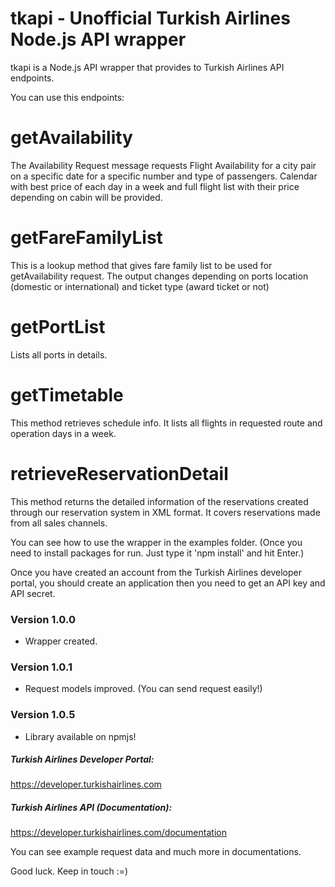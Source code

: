 # tkapi - Unofficial Turkish Airlines Node.js API wrapper

tkapi is a Node.js API wrapper that provides to Turkish Airlines API endpoints.

You can use this endpoints:
 # getAvailability 
The Availability Request message requests Flight Availability for a city pair on a specific date for a specific number and type of passengers. Calendar with best price of each day in a week and full flight list with their price depending on cabin will be provided.
 # getFareFamilyList 
This is a lookup method that gives fare family list to be used for getAvailability request. The output changes depending on ports location (domestic or international) and ticket type (award ticket or not)
 # getPortList 
Lists all ports in details.
 # getTimetable 
This method retrieves schedule info. It lists all flights in requested route and operation days in a week.
 
 # retrieveReservationDetail 
This method returns the detailed information of the reservations created through our reservation system in XML format. It covers reservations made from all sales channels.

You can see how to use the wrapper in the examples folder. (Once you need to install packages for run. Just type it 'npm install' and hit Enter.)

Once you have created an account from the Turkish Airlines developer portal, you should create an application then you need to get an API key and API secret.

### Version 1.0.0
- Wrapper created.

### Version 1.0.1
- Request models improved. (You can send request easily!)

### Version 1.0.5
- Library available on npmjs!

##### Turkish Airlines Developer Portal:
https://developer.turkishairlines.com

##### Turkish Airlines API (Documentation):
https://developer.turkishairlines.com/documentation

You can see example request data and much more in documentations.

Good luck. Keep in touch :=)